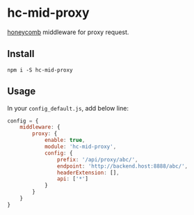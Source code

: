 # hc-mid-proxy

[honeycomb](https://github.com/node-honeycomb) middleware for proxy request.


## Install

```
npm i -S hc-mid-proxy
```

## Usage

In your `config_default.js`, add below line:

```js
config = {
    middleware: {
        proxy: {
            enable: true,
            module: 'hc-mid-proxy',
            config: {
                prefix: '/api/proxy/abc/',
                endpoint: 'http://backend.host:8888/abc/',
                headerExtension: [],
                api: ['*']
            }
        }
    }
}
```

